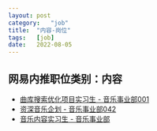```yaml
---
layout:	post
category:	"job"
title:	"内容-岗位"
tags:	[job]
date:	2022-08-05
---
```

## 网易内推职位类别：内容
- [曲库搜索优化项目实习生 - 音乐事业部001](http://mobile.bole.netease.com/bole/boleDetail?id=41870&employeeId=346f03c3cda5f04c&key=all)
- [资深音乐企划 - 音乐事业部042](http://mobile.bole.netease.com/bole/boleDetail?id=42029&employeeId=346f03c3cda5f04c&key=all)
- [音乐内容实习生 - 音乐事业部](http://mobile.bole.netease.com/bole/boleDetail?id=39418&employeeId=346f03c3cda5f04c&key=all)
